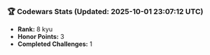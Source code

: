 ### 🏆 Codewars Stats (Updated: 2025-10-01 23:07:12 UTC)

- **Rank:** 8 kyu
- **Honor Points:** 3
- **Completed Challenges:** 1
